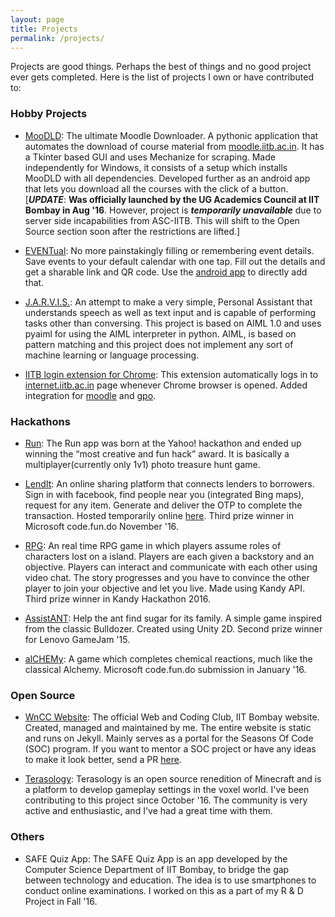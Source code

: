 ```yaml
---
layout: page
title: Projects
permalink: /projects/
---
```


Projects are good things. Perhaps the best of things and no good project ever gets completed.
Here is the list of projects I own or have contributed to:

### Hobby Projects

* [MooDLD][MooDLD]: The ultimate Moodle Downloader. A pythonic application that automates the download of course material from [moodle.iitb.ac.in](moodle.iitb.ac.in). It has a Tkinter based GUI and uses Mechanize for scraping. Made independently for Windows, it consists of a setup which installs MooDLD with all dependencies. Developed further as an android app that lets you download all the courses with the click of a button. [***UPDATE***: **Was officially launched by the UG Academics Council at IIT Bombay in Aug '16**. However, project is ***temporarily unavailable*** due to server side incapabilities from ASC-IITB. This will shift to the Open Source section soon after the restrictions are lifted.]

* [EVENTual][EVENTual]: No more painstakingly filling or remembering event details. Save events to your default calendar with one tap. Fill out the details and get a sharable link and QR code. Use the [android app][EVENTualApp] to directly add that.

* [J.A.R.V.I.S.][J.A.R.V.I.S.]: An attempt to make a very simple, Personal Assistant that understands speech as well as text input and is capable of performing tasks other than conversing. This project is based on AIML 1.0 and uses pyaiml for using the AIML interpreter in python. AIML, is based on pattern matching and this project does not implement any sort of machine learning or language processing.

* [IITB login extension for Chrome][IITB-login-extension-Chrome]: This extension automatically logs in to [internet.iitb.ac.in](internet.iitb.ac.in) page whenever Chrome browser is opened. Added integration for [moodle](moodle.iitb.ac.in) and [gpo](gpo.iitb.ac.in).

### Hackathons

* [Run][Run]: The Run app was born at the Yahoo! hackathon and ended up winning the “most creative and fun hack” award. It is basically a multiplayer(currently only 1v1) photo treasure hunt game.

* [LendIt][LendIt]: An online sharing platform that connects lenders to borrowers. Sign in with facebook, find people near you (integrated Bing maps), request for any item. Generate and deliver the OTP to complete the transaction. Hosted temporarily online [here](http://pacific-dawn-55810.herokuapp.com/). Third prize winner in Microsoft code.fun.do November '16.

* [RPG][RPG]: An real time RPG game in which players assume roles of characters lost on a island. Players are each given a backstory and an objective. Players can interact and communicate with each other using video chat. The story progresses and you have to convince the other player to join your objective and let you live. Made using Kandy API. Third prize winner in Kandy Hackathon 2016.

* [AssistANT][AssistANT]: Help the ant find sugar for its family. A simple game inspired from the classic Bulldozer. Created using Unity 2D. Second prize winner for Lenovo GameJam '15.

* [alCHEMy][alCHEMy]: A game which completes chemical reactions, much like the classical Alchemy. Microsoft code.fun.do submission in January '16.

### Open Source

* [WnCC Website][WnCC]: The official Web and Coding Club, IIT Bombay website. Created, managed and maintained by me. The entire website is static and runs on Jekyll. Mainly serves as a portal for the Seasons Of Code (SOC) program. If you want to mentor a SOC project or have any ideas to make it look better, send a PR [here][WnCCRepo].

* [Terasology][Terasology]: Terasology is an open source renedition of Minecraft and is a platform to develop gameplay settings in the voxel world. I've been contributing to this project since October '16. The community is very active and enthusiastic, and I've had a great time with them.

### Others

* SAFE Quiz App: The SAFE Quiz App is an app developed by the Computer Science Department of IIT Bombay, to bridge the gap between technology and education. The idea is to use smartphones to conduct online examinations. I worked on this as a part of my R & D Project in Fall '16.

[J.A.R.V.I.S.]:https://github.com/nihal111/J.A.R.V.I.S
[Terasology]: https://github.com/MovingBlocks/Terasology
[EVENTualApp]: https://play.google.com/store/apps/details?id=co.eventual.ferozepurvale.eventual&hl=en&utm_source=global_co&utm_medium=prtnr&utm_content=Mar2515&utm_campaign=PartBadge&pcampaignid=MKT-Other-global-all-co-prtnr-py-PartBadge-Mar2515-1
[EVENTual]: http://www.eventual.co.in/
[WnCCRepo]: https://github.com/nihal111/WnCC
[WnCC]: http://wncc-iitb.org/
[LendIt]: http://pacific-dawn-55810.herokuapp.com
[MooDLD]: https://github.com/nihal111/MooDLD
[IITB-login-extension-Chrome]: https://github.com/nihal111/IITB-login-extension-Chrome
[AssistANT]: https://drive.google.com/folderview?id=0B3HM64I0M4DmR3cyX3hBWnVoSXM&usp=sharing
[RPG]: https://github.com/nihal111/RPG
[alCHEMy]: https://github.com/nihal111/alCHEMy
[Run]: https://github.com/CodeMaxx/Run-App
